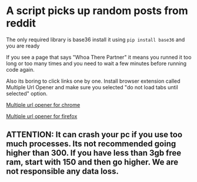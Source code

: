# A script picks up random posts from reddit
The only required library is base36 install it using `pip install base36` and you are ready

If you see a page that says "Whoa There Partner" it means you runned it too long or too many times and you need to wait a few minutes before running code again.

Also its boring to click links one by one. Install browser extension called Multiple Url Opener and make sure you selected "do not load tabs until selected" option.

[Multiple url opener for chrome](https://chrome.google.com/webstore/detail/open-multiple-urls/oifijhaokejakekmnjmphonojcfkpbbh)

[Multiple url opener for firefox](https://addons.mozilla.org/tr/firefox/addon/open-multiple-urls/)

## ATTENTION: It can crash your pc if you use too much processes. Its not recommended going higher than 300. If you have less than 3gb free ram, start with 150 and then go higher. We are not responsible any data loss.
